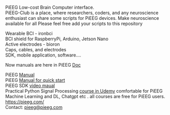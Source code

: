 PiEEG Low-cost Brain Computer interface.  
PiEEG-Club is a place, where researchers, coders, and any neuroscience enthusiast can share some scripts for PiEEG devices. Make neuroscience available for all
Please feel free add your scripts to this repository  

Wearable BCI - ironbci  
BCI shield for RaspberryPi, Arduino, Jetson Nano  
Active electrodes - bioron     
Caps, cables, and electrodes  
SDK, mobile application, software....  

Now manuals are here in PiEEG [Doc](https://pieeg.com/docs/docs/)   

PiEEG [Manual](https://colab.research.google.com/drive/1xW6fwzVdLH83zHoorjeWai6SdZoOanfA#scrollTo=9bxgisvWfs5f)    
PiEEG [Manual for quick start ](https://github.com/pieeg-club/PiEEG/blob/main/Manual.%20Conenction%20and%20start%20-%20PiEEG1.pdf)    
PiEEG SDK [video maual](https://youtu.be/9jLyN2zRXdU)   
Practical Python Signal Processing [course in Udemy](https://www.udemy.com/course/signal-processing-python-for-eeg/?referralCode=2D537B5EAD7114C43DE2)     comfortable for PiEEG   
          Machine Learning and DL, Chatgpt etc . all courses are free for PiEEG users.       
https://pieeg.com/  
Contact: pieeg@pieeg.com  
